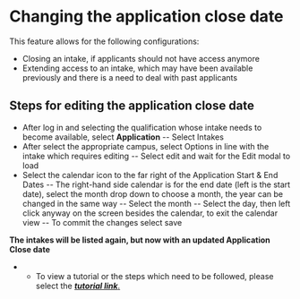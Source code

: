 # **Changing the application close date**

This feature allows for the following configurations:
- Closing an intake, if applicants should not have access anymore
- Extending access to an intake, which may have been available previously and there is a need to deal with past applicants


## **Steps for editing the application close date**

- After log in and selecting the qualification whose intake needs to become available, select **Application**
-- Select Intakes
- After select the appropriate campus, select Options ﻿﻿in line with the intake which requires editing
-- Select edit and wait for the Edit modal to load
- Select the calendar icon to the far right of the Application Start & End Dates
-- The right-hand side calendar is for the end date (left is the start date), select the month drop down to choose a month, the year can be changed in the same way
-- Select the month
-- Select the day, then left click anyway on the screen besides the calendar, to exit the calendar view
-- To commit the changes select save 

**The intakes will be listed again, but now with an updated Application Close date**

- - To view a tutorial or the steps which need to be followed, please select the [**_tutorial link_**.](https://www.iorad.com/player/120644/Making-a-close-intake-selectable-again)